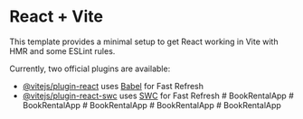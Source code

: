 # React + Vite

This template provides a minimal setup to get React working in Vite with HMR and some ESLint rules.

Currently, two official plugins are available:

- [@vitejs/plugin-react](https://github.com/vitejs/vite-plugin-react/blob/main/packages/plugin-react/README.md) uses [Babel](https://babeljs.io/) for Fast Refresh
- [@vitejs/plugin-react-swc](https://github.com/vitejs/vite-plugin-react-swc) uses [SWC](https://swc.rs/) for Fast Refresh
#   B o o k R e n t a l A p p  
 #   B o o k R e n t a l A p p  
 #   B o o k R e n t a l A p p  
 #   B o o k R e n t a l A p p  
 #   B o o k R e n t a l A p p  
 